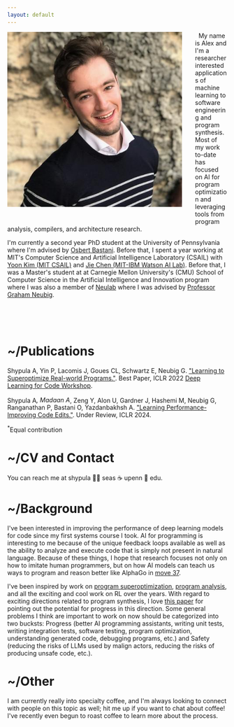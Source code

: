 ```yaml
---
layout: default
---
```


<img align="left" src="assets/images/Photo.jpeg" style="padding-right: 30px; padding-bottom: 30px;">
&nbsp;  
My name is Alex and I'm a researcher interested applications of machine learning to software engineering and program synthesis. Most of my work to-date has focused on AI for program optimization and leveraging tools from program analysis, compilers, and architecture research. 

I'm currently a second year PhD student at the University of Pennsylvania where I'm advised by [Osbert Bastani](https://obastani.github.io/). Before that, I spent a year working at MIT's Computer Science and Artificial Intelligence Laboratory (CSAIL) with [Yoon Kim (MIT CSAIL)](https://people.csail.mit.edu/yoonkim/) and [Jie Chen (MIT-IBM Watson AI Lab)](https://jiechenjiechen.github.io/). Before that, I was a Master's student at at Carnegie Mellon University's (CMU) School of Computer Science in the Artificial Intelligence and Innovation program where I was also a member of [Neulab](https://www.cs.cmu.edu/~neulab/index.html) where I was advised by [Professor Graham Neubig](http://www.phontron.com/). 


&nbsp;  
&nbsp;  
&nbsp;  

# \~/Publications



Shypula A, Yin P, Lacomis J, Goues CL, Schwartz E, Neubig G. ["Learning to Superoptimize Real-world Programs."](https://arxiv.org/abs/2109.13498). Best Paper, ICLR 2022 [Deep Learning for Code Workshop](https://dl4c.github.io/).

Shypula A<sup>*</sup>, Madaan A<sup>*</sup>, Zeng Y, Alon U, Gardner J, Hashemi M, Neubig G, Ranganathan P, Bastani O, Yazdanbakhsh A. ["Learning Performance-Improving Code Edits."](https://openreview.net/forum?id=ix7rLVHXyY). Under Review, ICLR 2024. 

<sup>*</sup>Equal contribution

# \~/CV and Contact

<!-- If you would like the most recent copy of my CV, you can locate it [here](assets/cv_shypula_2021_phd.pdf).  -->

You can reach me at shypula 👨‍💻 seas ☕ upenn 🚴 edu. 

# \~/Background 

I've been interested in improving the performance of deep learning models for code since my first systems course I took. AI for programming is interesting to me because of the unique feedback loops available as well as the ability to analyze and execute code that is simply not present in natural language. Because of these things, I hope that research focuses not only on how to imitate human programmers, but on how AI models can teach us ways to program and reason better like AlphaGo in [move 37](https://en.wikipedia.org/wiki/AlphaGo_versus_Lee_Sedol#Game_2). 

I've been inspired by work on [program superoptimization](https://arxiv.org/pdf/1211.0557.pdf), [program analysis](https://cmu-program-analysis.github.io/2023/index.html), and all the exciting and cool work on RL over the years. With regard to exciting directions related to program synthesis, I love [this paper](https://arxiv.org/abs/2207.14502) for pointing out the potential for progress in this direction. Some general problems I think are important to work on now should be categorized into two bucksts: Progress (better AI programming assistants, writing unit tests, writing integration tests, software testing, program optimization, understanding generated code, debugging programs, etc.) and Safety (reducing the risks of LLMs used by malign actors, reducing the risks of producing unsafe code, etc.). 

<!-- The spark for me came when I was writing the malloc systems code for CMU's intro to system's course. It was highly error-prone, it required careful programming skill, and its performance relied on increasingly complex use of data structures from implicit lists, to linked lists, to binned linked-lists. Nevertheless, we had a large test suite that would estimate the performance of our storage allocator and provide feedback as if it were an RL environment. I wondered, "could an artificially intelligent agent learn to write code like this from scratch," re-discover classic data structures, and teach us something new? I thought it was compelling, becuase the agent would have to write programs to explain its choices, which would be more interpretable than, say, a black-box neural network.  -->

<!-- Programming is an extremely difficult and error prone task that takes many years of training and education to master: we need to create tools to lower the barriers-to-entry and democratize this amazing technology. I'm interested in how we can create machines that can write programs and design computer systems in ways that help engineers in their day-to-day work. They should help humans in their day-to-day programming tasks and every now, and then, teach us something new.  -->

<!-- Writing programs is a hard task for an AI system, because the discrete search space for programs is huge and sparse (due to the brittleness of syntax and sensitivity of semantics).  -->

<!-- I think AI on programming languages is interesting in relation to other domains like natural languages, because we can execute code and use static analysis tools on code. So, in relation to some of these other domains, we have rich representations and feedback mechanisms that we can leverage. Moreover, there may exist many tools developed by Programming Languages, Compilers, and Software Engineering community that may also both beneficial to designing these AI coding systems, possibly in ways that have not yet been conceived yet. Lastly, programs and logic are effective at computing certain kinds of things and are more interpretable than black box neural networks: they have interesting promise as components in interpretable and robust AI systems and possibly in tasks that require complex / multi-hop reasoning.  -->

<!-- On the path to get there, there are lots of super interesting and useful problems to explore in neural program synthesis / neural program modeling and software engineering.  -->

<!-- Before my research career, I majored in Business at NYU's Stern School of Business and studied Chinese. I loved learning Chinese, because for some reason as a kid, I thought it required some kind of superintelligence to learn: it taught me that discipline, a love of learning, and time are truly the ingredients to master anything.  -->


<!-- It was when I worked at IBM and saw the potential of deep learning to change our daily lives: from how we write programs, solve problems, and run drive-thrus, that I made the leap to devote my life to AI research and its applications. It has taken a lot of work, but I haven't looked back once.  -->

# \~/Other

I am currently really into specialty coffee, and I'm always looking to connect with people on this topic as well; hit me up if you want to chat about coffee! I've recently even begun to roast coffee to learn more about the process. 

<!-- 
Besides CS research, I like walking up big, tall, snowy things: some mountains on my list are (in increasing altidude) [Mt. Rainier](https://en.wikipedia.org/wiki/Mount_Rainier), [Denali](https://en.wikipedia.org/wiki/Denali), [Aconcagua](https://en.wikipedia.org/wiki/Aconcagua), and [Cho Oyu](https://en.wikipedia.org/wiki/Cho_Oyu). Here are [some photos](baker.md) of me doing a (very) stochastic gradient ascent on a practice rescue line in a crevasse on Mt. Baker.  -->

